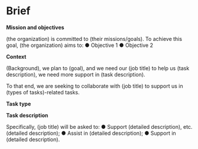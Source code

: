 # Brief

__Mission and objectives__

(the organization) is committed to (their missions/goals).
To achieve this goal, (the organization) aims to: 
● Objective 1
● Objective 2

__Context__

(Background), we plan to (goal), and we need our (job title) to help us (task description), we need more support in (task description). 

To that end, we are seeking to collaborate with (job title) to support us in (types of tasks)-related tasks.

__Task type__

__Task description__

Specifically, (job title) will be asked to:
● Support (detailed description), etc. (detailed description);
● Assist in (detailed description);
● Support in (detailed description).
